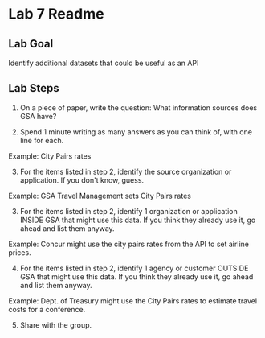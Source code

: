 # Lab 7 Readme

## Lab Goal

Identify additional datasets that could be useful as an API


## Lab Steps

1. On a piece of paper, write the question: What information sources does GSA have?

2. Spend 1 minute writing as many answers as you can think of, with one line for each.

Example: City Pairs rates

3. For the items listed in step 2, identify the source organization or application. If you don't know, guess.

Example: GSA Travel Management sets City Pairs rates


3. For the items listed in step 2, identify 1 organization or application INSIDE GSA that might use this data. If you think they already use it, go ahead and list them anyway.

Example: Concur might use the city pairs rates from the API to set airline prices.

4. For the items listed in step 2, identify 1 agency or customer OUTSIDE GSA that might use this data. If you think they already use it, go ahead and list them anyway.

Example: Dept. of Treasury might use the City Pairs rates to estimate travel costs for a conference.

5. Share with the group.